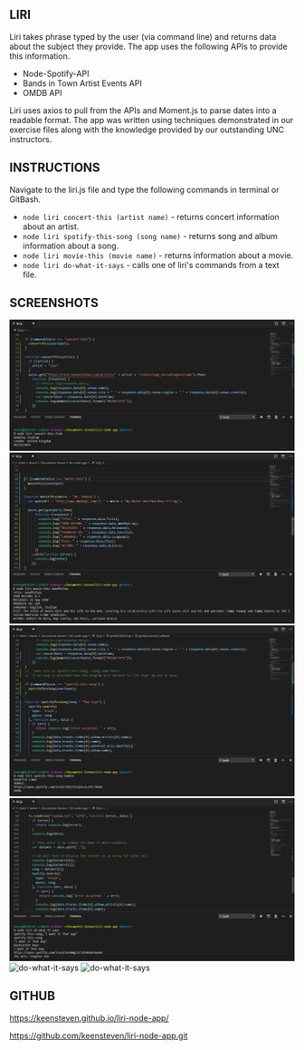 ## LIRI

Liri takes phrase typed by the user (via command line) and returns data about the subject they provide. The app uses the following APIs to provide this information.

   * Node-Spotify-API
   * Bands in Town Artist Events API
   * OMDB API

Liri uses axios to pull from the APIs and Moment.js to parse dates into a readable format. The app was written using techniques demonstrated in our exercise files along with the knowledge provided by our outstanding UNC instructors.

## INSTRUCTIONS

Navigate to the liri.js file and type the following commands in terminal or GitBash.

   * `node liri concert-this (artist name)` - returns concert information about an artist.
   * `node liri spotify-this-song (song name)` - returns song and album information about a song.
   * `node liri movie-this (movie name)` - returns information about a movie.
   * `node liri do-what-it-says` - calls one of liri's commands from a text file.
   
## SCREENSHOTS
![concert-this](screenshots/concert-this.PNG)
![movie-this](screenshots/movie-this.PNG)
![spotify-this-song](screenshots/spotify-song.PNG)
![do-what-it-says](screenshots/do-what-says.PNG)
![do-what-it-says](https://keensteven.github.io/liri-node-app/screenshots/do-what-says.PNG)
![do-what-it-says](https://keensteven.github.io/liri-node-app/screenshots/do-what-it-says.png)




## GITHUB
https://keensteven.github.io/liri-node-app/

https://github.com/keensteven/liri-node-app.git

